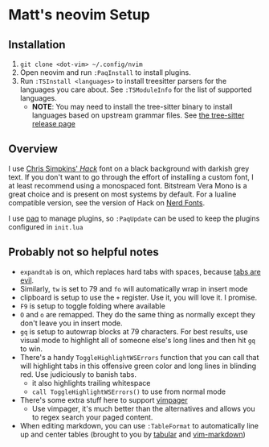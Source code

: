 # Matt's neovim Setup

## Installation

1. `git clone <dot-vim> ~/.config/nvim`
2. Open neovim and run `:PaqInstall` to install plugins.
3. Run `:TSInstall <languages>` to install treesitter parsers for the languages
   you care about. See `:TSModuleInfo` for the list of supported languages.
   - **NOTE**: You may need to install the tree-sitter binary to install
     languages based on upstream grammar files. See
     [the tree-sitter release page](https://github.com/tree-sitter/tree-sitter/releases)

## Overview

I use [Chris Simpkins' _Hack_](https://github.com/chrissimpkins/Hack) font on a
black background with darkish grey text. If you don't want to go through the
effort of installing a custom font, I at least recommend using a monospaced
font. Bitstream Vera Mono is a great choice and is present on most systems by
default. For a lualine compatible version, see the version of Hack on
[Nerd Fonts](https://www.nerdfonts.com).

I use [paq](https://github.com/savq/paq-nvim) to manage plugins, so `:PaqUpdate`
can be used to keep the plugins configured in `init.lua`

## Probably not so helpful notes

- `expandtab` is on, which replaces hard tabs with spaces, because
  [tabs are evil](https://www.emacswiki.org/emacs/TabsAreEvil).
- Similarly, `tw` is set to 79 and `fo` will automatically wrap in insert mode
- clipboard is setup to use the `+` register. Use it, you will love it. I
  promise.
- `F9` is setup to toggle folding where available
- `O` and `o` are remapped. They do the same thing as normally except they don't
  leave you in insert mode.
- `gq` is setup to autowrap blocks at 79 characters. For best results, use
  visual mode to highlight all of someone else's long lines and then hit `gq` to
  win.
- There's a handy `ToggleHighlightWSErrors` function that you can call that will
  highlight tabs in this offensive green color and long lines in blinding red.
  Use judiciously to banish tabs.
  - it also highlights trailing whitespace
  - `call ToggleHighlightWSErrors()` to use from normal mode
- There's some extra stuff here to support
  [vimpager](https://github.com/rkitover/vimpager)
  - Use vimpager, it's much better than the alternatives and allows you to regex
    search your paged content.
- When editing markdown, you can use `:TableFormat` to automatically line up and
  center tables (brought to you by
  [tabular](https://github.com/godlygeek/tabular) and
  [vim-markdown](https://github.com/plasticboy/vim-markdown))

